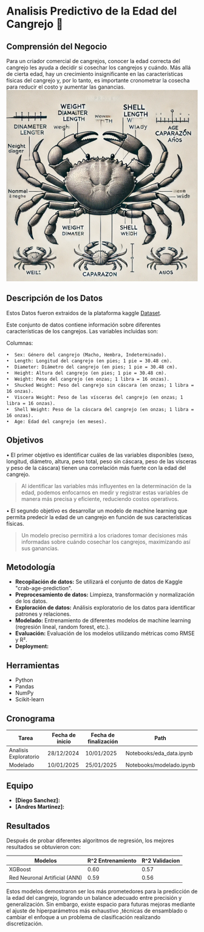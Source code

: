 # Analisis Predictivo de la Edad del Cangrejo 🦀

## Comprensión del Negocio

Para un criador comercial de cangrejos, conocer la edad correcta del cangrejo les ayuda a decidir si cosechar los cangrejos y cuándo. Más allá de cierta edad, hay un crecimiento insignificante en las características físicas del cangrejo y, por lo tanto, es importante cronometrar la cosecha para reducir el costo y aumentar las ganancias.
<img src="Docs/images/crab.png" alt="imagen de crab" style="max-width: 100%; height: auto;" />

## Descripción de los Datos

Estos Datos fueron extraidos de la plataforma kaggle [Dataset](https://www.kaggle.com/code/umutcindiloglu/crab-age-prediction).

Este conjunto de datos contiene información sobre diferentes características de los cangrejos. Las variables incluidas son:

Columnas:

    •  Sex: Género del cangrejo (Macho, Hembra, Indeterminado).
    •  Length: Longitud del cangrejo (en pies; 1 pie = 30.48 cm).
    •  Diameter: Diámetro del cangrejo (en pies; 1 pie = 30.48 cm).
    •  Height: Altura del cangrejo (en pies; 1 pie = 30.48 cm).
    •  Weight: Peso del cangrejo (en onzas; 1 libra = 16 onzas).
    •  Shucked Weight: Peso del cangrejo sin cáscara (en onzas; 1 libra = 16 onzas).
    •  Viscera Weight: Peso de las vísceras del cangrejo (en onzas; 1 libra = 16 onzas).
    •  Shell Weight: Peso de la cáscara del cangrejo (en onzas; 1 libra = 16 onzas).
    •  Age: Edad del cangrejo (en meses).

## Objetivos

   • El primer objetivo es identificar cuáles de las variables disponibles (sexo, longitud, diámetro, altura, peso total, peso sin cáscara, peso de las vísceras y peso de la cáscara) tienen una correlación más fuerte con la edad del cangrejo.

   > Al identificar las variables más influyentes en la determinación de la edad, podemos enfocarnos en medir y registrar estas variables de manera más precisa y eficiente, reduciendo costos operativos.

   • El segundo objetivo es desarrollar un modelo de machine learning que permita predecir la edad de un cangrejo en función de sus características físicas.

   > Un modelo preciso permitirá a los criadores tomar decisiones más informadas sobre cuándo cosechar los cangrejos, maximizando así sus ganancias.

## Metodología

* **Recopilación de datos:** Se utilizará el conjunto de datos de Kaggle "crab-age-prediction".
* **Preprocesamiento de datos:** Limpieza, transformación y normalización de los datos.
* **Exploración de datos:** Análisis exploratorio de los datos para identificar patrones y relaciones.
* **Modelado:** Entrenamiento de diferentes modelos de machine learning (regresión lineal, random forest, etc.).
* **Evaluación:** Evaluación de los modelos utilizando métricas como RMSE y R².
* **Deployment:**

## Herramientas

* Python
* Pandas
* NumPy
* Scikit-learn

## Cronograma

| Tarea | Fecha de inicio | Fecha de finalización | Path|
|-------|-----------------|-----------------------|-----|
| Analisis Exploratorio   | 28/12/2024 | 10/01/2025|Notebooks/eda_data.ipynb|
| Modelado| 10/01/2025 | 25/01/2025 | Notebooks/modelado.ipynb|

## Equipo

* **[Diego Sanchez]:**
* **[Andres Martinez]:**

## Resultados

Después de probar diferentes algoritmos de regresión, los mejores resultados se obtuvieron con:


| Modelos | R^2 Entrenamiento | R^2 Validacion |
|-------|-----------------|-----------------------|
| XGBoost  | 0.60 | 0.57|
| Red Neuronal Artificial (ANN)| 0.59 | 0.56 |
    

Estos modelos demostraron ser los más prometedores para la predicción de la edad del cangrejo, logrando un balance adecuado entre precisión y generalización. Sin embargo, existe espacio para futuras mejoras mediante el ajuste de hiperparámetros más exhaustivo ,técnicas de ensamblado o cambiar el enfoque a un problema de clasificación realizando discretización.
